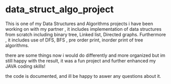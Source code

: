 # data_struct_algo_project

This is one of my Data Structures and Algorithms projects i have been working on with my partner ,
it includes implementation of data structures from scratch including binary tree, Linked list, Directed graphs. 
Furthermore , it includes use of DFS, BFS , pre order print, inorder print of tree algorithms.

there are some things now i would do differently and more organized but im still happy with the result, it was a fun project and further enhanced my JAVA coding skills!


the code is documented, and ill be happy to aswer any questions about it. 
